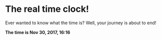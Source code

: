 # The real time clock!

Ever wanted to know what the time is? Well, your journey is about to end!

**The time is Nov 30, 2017, 16:16**